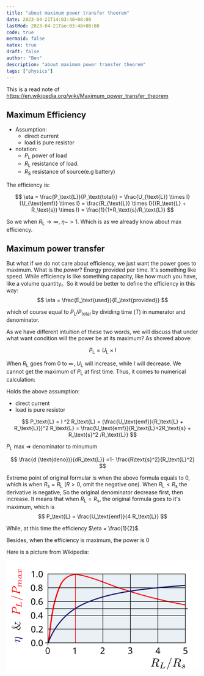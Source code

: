 ```yaml
---
title: "about maximum power transfer theorem"
date: 2023-04-21T14:03:48+08:00
lastMod: 2023-04-21Tao:03:48+08:00
code: true
mermaid: false
katex: true
draft: false
author: "Ben"
description: "about maximum power transfer theorem"
tags: ["physics"]
---
```


This is a read note of <https://en.wikipedia.org/wiki/Maximum_power_transfer_theorem>

## Maximum Efficiency
* Assumption:
    * direct current
    * load is pure resistor
* notation:
    + $P_\text{L}$ power of load
    + $R_\text{L}$ resistance of load.
    + $R_\text{S}$ resistance of source(e.g battery)

The efficiency is:

$$
\eta = \frac{P_\text{L}}{P_\text{total}}
= \frac{U_{\text{L}} \times I}{U_{\text{emf}} \times I}
= \frac{R_{\text{L}} \times I}{(R_\text{L} + R_\text{s}) \times I}
= \frac{1}{1+R_\text{s}/R_\text{L}}
$$

So we when $R_\text{L} \to \infty$, $\eta -> 1$. Which is as we already know about max efficiency.

## Maximum power transfer
But what if we do not care about efficiency, we just want the power goes to maximum. What is the *power*? Energy provided per time. It's something like speed. While efficiency is like something capacity, like how much you have, like a volume quantity。So it would be better to define the efficiency in this way:
$$
\eta = \frac{E_\text{used}}{E_\text{provided}} 
$$

which of course equal to $P_\text{L}/P_\text{total}$ by dividing time ($T$) in numerator and denominator.

As we have different intuition of these two words, we will discuss that under what want condition will the power be at its maximum? As showed above:

$$
P_\text{L} = U_\text{L}  \times  I
$$

When $R_\text{L}$ goes from $0$ to $\infty$, $U_\text{L}$ will increase, while $I$ will decrease. We cannot get the maximum of $P_\text{L}$ at first time. Thus, it comes to numerical calculation:

Holds the above assumption:

* direct current
* load is pure resistor

$$
P_\text{L} = I ^2 R_\text{L}
= (\frac{U_\text{emf}}{R_\text{L} + R_\text{L}})^2 R_\text{L}
= \frac{U_\text{emf}}{R_\text{L}+2R_\text{s} + R_\text{s}^2 /R_\text{L}}
$$

$P_\text{L}$ max $\Rightarrow$ denominator to minumum

$$
\frac{d (\text{deno})}{dR_\text{L}} =1- \frac{R\text{s}^2}{R_\text{L}^2}
$$

Extreme point of original formular is when the above formula equals to $0$, which is when $R_\text{s} = R_\text{L}$ ($R>0$, omit the negative one). When $R_\text{L} < R_\text{s}$ the derivative is negative, So the original denominator decrease first, then increase. It means that when $R_\text{L} = R_\text{s}$, the original formula goes to it's maximum, which is
$$
P_\text{L} = \frac{U_\text{emf}}{4 R_\text{L}}
$$

While, at this time the efficiency $\eta = \frac{1}{2}$.

Besides, when the efficiency is maximum, the power is $0$

Here is a picture from Wikipedia:

![](./figures/Maximum_Power_Transfer_Graph.svg)
